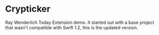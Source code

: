 # Crypticker
Ray Wenderlich Today Extension demo. It started out with a base project that wasn't compatible with Swift 1.2, this is the updated version.
